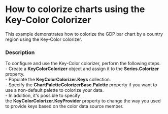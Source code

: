 # How to colorize charts using the Key-Color Colorizer


This example demonstrates how to colorize the GDP bar chart by a country region using the Key-Color colorizer.


<h3>Description</h3>

To configure and use the Key-Color colorizer, perform the following steps.<br />- Create a <strong>KeyColorColorizer</strong> object and assign it to the <strong>Series.Colorizer</strong> property.<br />- Populate the&nbsp;<strong>KeyColorColorizer.Keys</strong>&nbsp;collection.<br />- Specify the&nbsp;<strong>ChartPaletteColorizerBase.Palette</strong>&nbsp;property if you want to use a non-default palette to colorize your data.<br />- In addition, it's possible to specify the&nbsp;<strong>KeyColorColorizer.KeyProvider</strong>&nbsp;property to change the way you used to provide keys based on the color data source member.

<br/>


